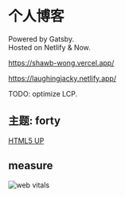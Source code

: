 # 个人博客
Powered by Gatsby.  
Hosted on Netlify & Now.

https://shawb-wong.vercel.app/

https://laughingjacky.netlify.app/

TODO: optimize LCP.

## 主题: forty

[HTML5 UP](https://html5up.net/forty)

## measure


![web vitals](https://2img.net/h/i968.photobucket.com/albums/ae170/laughingjacky/Blog%20Assets%202020/measure_zpsob6zbgkq.png)
